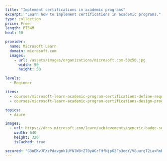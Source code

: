 ```yaml
---
title: "Implement certifications in academic programs"
excerpt: "Learn how to implement certifications in academic programs."
type: collection
price: Free
length: PT54M
heat: 50

provider:
  name: Microsoft Learn
  domain: microsoft.com
  images:
    - url: /assets/images/organizations/microsoft.com-50x50.jpg
      width: 50
      height: 50

levels:
  - Beginner

items:
  - courses/microsoft-learn-academic-program-certifications-define-requirements
  - courses/microsoft-learn-academic-program-certifications-design-program-curricula

topics:
  - Azure

images:
  - url: https://docs.microsoft.com/learn/achievements/generic-badge-social.png
    width: 640
    height: 320
    isCached: true

secured: "G3nEKvJFXzPdavgnk1UYNlW8+Z70yWGrFHfNjpK2Fo3oqY/V8uurgT2iaxRnRht0+7QEUhiU24056nxbglBrLBieXhWM3Emm9k/G1xrL3IGcMRCMt+77XalFHjMg3bMjGiD+7Oj+WE93n6d6vCn3obKl2iE1b8IRX+enXNnP+XLN7hRvWf75VHU/F2BaBRe6IH+2jr8XRoKJttbeL89XXWIBK1ecgyhPovmlSTDjs27SG51c8IvR09D4KHaFmMfqEDnYEQROK5ovnGuvCaNjajuY1C1QtyJbUxBSR+m+aGeHhJP+dcX4XOQn0gY/eBjf2qAWeyYLib5oB6mx2JepQP3IN3Gnc+ATU5zlBnmBQAc=;e5ruHupqtnxdE2fvqWdICA=="
---
```


